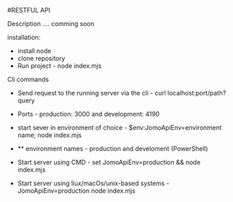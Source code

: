 #RESTFUL API

Description .... comming soon

installation:
* install node
* clone repository
* Run project - node index.mjs


Cli commands
* Send request to the running server via the cli - curl localhost:port/path?query

* Ports - production: 3000 and development: 4190

* start sever in environment of choice -  $env:JomoApiEnv=environment name; node index.mjs
* ** environment names - production and develoment
(PowerShell)

* Start server using CMD - 
set JomoApiEnv=production && node index.mjs

* Start server using liux/macOs/unix-based systems - 
JomoApiEnv=production node index.mjs
